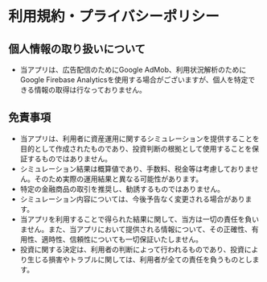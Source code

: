 # 利用規約・プライバシーポリシー
## 個人情報の取り扱いについて
- 当アプリは、広告配信のためにGoogle AdMob、利用状況解析のためにGoogle Firebase Analyticsを使用する場合がございますが、個人を特定できる情報の取得は行なっておりません。
## 免責事項
- 当アプリは、利用者に資産運用に関するシミュレーションを提供することを目的として作成されたものであり、投資判断の根拠として使用することを保証するものではありません。
- シミュレーション結果は概算値であり、手数料、税金等は考慮しておりません。そのため実際の運用結果と異なる可能性があります。
- 特定の金融商品の取引を推奨し、勧誘するものではありません。
- シミュレーション内容については、今後予告なく変更される場合があります。
- 当アプリを利用することで得られた結果に関して、当方は一切の責任を負いません。また、当アプリにおいて提供される情報について、その正確性、有用性、適時性、信頼性についても一切保証いたしません。
- 投資に関する決定は、利用者の判断によって行われるものであり、投資により生じる損害やトラブルに関しては、利用者が全ての責任を負うものとします。
